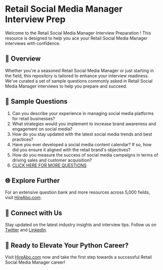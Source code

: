 # Retail Social Media Manager Interview Prep

Welcome to the Retail Social Media Manager Interview Preparation ! This resource is designed to help you ace your Retail Social Media Manager interviews with confidence.

## 🚀 Overview

Whether you're a seasoned Retail Social Media Manager or just starting in the field, this repository is tailored to enhance your interview readiness. We've curated a set of sample questions commonly asked in Retail Social Media Manager interviews to help you prepare and succeed.

## 📝 Sample Questions

1. Can you describe your experience in managing social media platforms for retail businesses?
2. What strategies would you implement to increase brand awareness and engagement on social media?
3. How do you stay updated with the latest social media trends and best practices?
4. Have you ever developed a social media content calendar? If so, how did you ensure it aligned with the retail brand's objectives?
5. How do you measure the success of social media campaigns in terms of driving sales and customer acquisition?
6. [CLICK HERE FOR MORE QUESTIONS](https://hireabo.com/job/22_0_43/Retail%20Social%20Media%20Manager)

## 🌐 Explore Further

For an extensive question bank and more resources across 5,000 fields, visit [HireAbo.com](https://www.hireabo.com).

## 📱 Connect with Us

Stay updated on the latest industry insights and interview tips. Follow us on [Twitter](https://twitter.com/hireabo) and [LinkedIn](https://www.linkedin.com/in/hire-abo-3609972a8/).

## 🚀 Ready to Elevate Your Python Career?

Visit [HireAbo.com](https://www.hireabo.com) now and take the first step towards a successful Retail Social Media Manager career!
